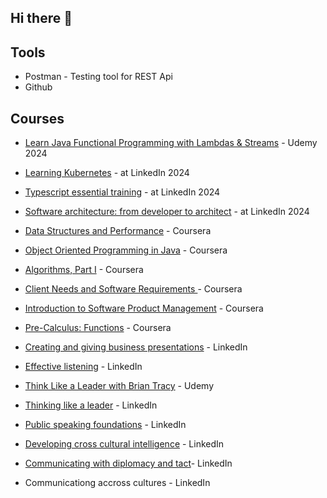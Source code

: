 ## Hi there 👋

<!--
**constantinescu/constantinescu** is a ✨ _special_ ✨ repository because its `README.md` (this file) appears on your GitHub profile.

Here are some ideas to get you started:

- 🔭 I’m currently working on ...
- 🌱 I’m currently learning ...
- 👯 I’m looking to collaborate on ...
- 🤔 I’m looking for help with ...
- 💬 Ask me about ...
- 📫 How to reach me: ...
- 😄 Pronouns: ...
- ⚡ Fun fact: ...
-->

## Tools
+ Postman - Testing tool for REST Api
+ Github


## Courses
+ [Learn Java Functional Programming with Lambdas & Streams](https://www.udemy.com/certificate/UC-b8963332-09f1-4d0c-8518-eb8757be6f1e/) - Udemy 2024
+ [Learning Kubernetes](https://www.linkedin.com/learning/learning-kubernetes-16086900/setting-sail-on-your-kubernetes-voyage) - at LinkedIn 2024
+ [Typescript essential training](https://www.linkedin.com/learning/typescript-essential-training-14687057/learning-typescript) - at LinkedIn 2024
+ [Software architecture: from developer to architect](https://www.linkedin.com/learning/software-architecture-from-developer-to-architect/wisdom-in-software-engineering) - at LinkedIn 2024
  
  <space>
+ [Data Structures and Performance](https://www.coursera.org/account/accomplishments/verify/P7TXENXCVUJE) - Coursera
+ [Object Oriented Programming in Java](https://www.coursera.org/account/accomplishments/verify/JBZ936QKRBS5) - Coursera
+ [Algorithms, Part I](https://www.coursera.org/learn/algorithms-part1) - Coursera
+ [Client Needs and Software Requirements ](https://www.coursera.org/account/accomplishments/verify/X3GZ8DLC34WB) - Coursera
+ [Introduction to Software Product Management](https://www.coursera.org/account/accomplishments/verify/7L7AJHD7NLPG) - Coursera
+ [Pre-Calculus: Functions](https://www.coursera.org/account/accomplishments/verify/UJJWCR4MEV3R) - Coursera
  
  <space>
  
+ [Creating and giving business presentations](https://www.linkedin.com/learning/creating-and-giving-business-presentations/building-great-business-presentations) - LinkedIn
+ [Effective listening](https://www.linkedin.com/learning/effective-listening/improve-your-listening-skills) - LinkedIn
+ [Think Like a Leader with Brian Tracy](https://www.udemy.com/certificate/UC-I8MJWKHK/) - Udemy
+ [Thinking like a leader](https://www.linkedin.com/learning/thinking-like-a-leader-2013/welcome) - LinkedIn
+ [Public speaking foundations](https://www.linkedin.com/learning/public-speaking-foundations-2012/welcome) - LinkedIn
+ [Developing cross cultural intelligence](https://www.linkedin.com/learning/developing-cross-cultural-intelligence-2016/working-across-cultures-a-path-of-discovery) - LinkedIn
+ [Communicating with diplomacy and tact](https://www.linkedin.com/learning/communicating-with-diplomacy-and-tact/becoming-more-diplomatic-and-tactful)- LinkedIn
+ Communicationg accross cultures - LinkedIn

  
